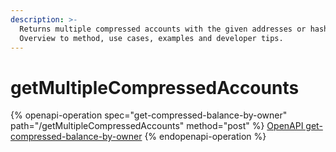 ```yaml
---
description: >-
  Returns multiple compressed accounts with the given addresses or hashes.
  Overview to method, use cases, examples and developer tips.
---
```


# getMultipleCompressedAccounts

{% openapi-operation spec="get-compressed-balance-by-owner" path="/getMultipleCompressedAccounts" method="post" %}
[OpenAPI get-compressed-balance-by-owner](https://raw.githubusercontent.com/helius-labs/photon/refs/heads/main/src/openapi/specs/getCompressedBalanceByOwner.yaml)
{% endopenapi-operation %}
